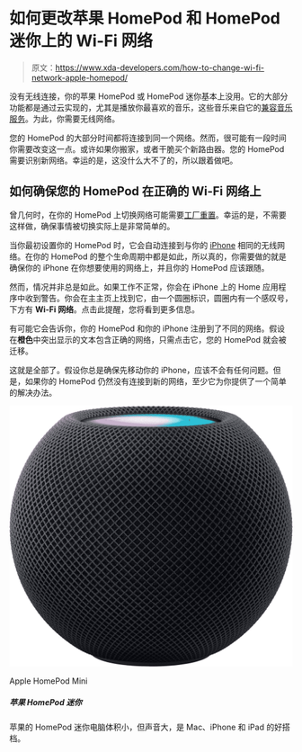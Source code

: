 # 如何更改苹果 HomePod 和 HomePod 迷你上的 Wi-Fi 网络

> 原文：<https://www.xda-developers.com/how-to-change-wi-fi-network-apple-homepod/>

没有无线连接，你的苹果 HomePod 或 HomePod 迷你基本上没用。它的大部分功能都是通过云实现的，尤其是播放你最喜欢的音乐，这些音乐来自它的[兼容音乐服务](https://www.xda-developers.com/apple-homepod-mini-music-services/)。为此，你需要无线网络。

您的 HomePod 的大部分时间都将连接到同一个网络。然而，很可能有一段时间你需要改变这一点。或许如果你搬家，或者干脆买个新路由器。您的 HomePod 需要识别新网络。幸运的是，这没什么大不了的，所以跟着做吧。

## 如何确保您的 HomePod 在正确的 Wi-Fi 网络上

曾几何时，在你的 HomePod 上切换网络可能需要[工厂重置](https://www.xda-developers.com/how-to-factory-reset-apple-homepod/)。幸运的是，不需要这样做，确保事情被切换实际上是非常简单的。

当你最初设置你的 HomePod 时，它会自动连接到与你的 [iPhone](https://www.xda-developers.com/best-iphone/) 相同的无线网络。在你的 HomePod 的整个生命周期中都是如此，所以真的，你需要做的就是确保你的 iPhone 在你想要使用的网络上，并且你的 HomePod 应该跟随。

然而，情况并非总是如此。如果工作不正常，你会在 iPhone 上的 Home 应用程序中收到警告。你会在主主页上找到它，由一个圆圈标识，圆圈内有一个感叹号，下方有 **Wi-Fi 网络**。点击此提醒，您将看到更多信息。

有可能它会告诉你，你的 HomePod 和你的 iPhone 注册到了不同的网络。假设在**橙色**中突出显示的文本包含正确的网络，只需点击它，您的 HomePod 就会被迁移。

这就是全部了。假设你总是确保先移动你的 iPhone，应该不会有任何问题。但是，如果你的 HomePod 仍然没有连接到新的网络，至少它为你提供了一个简单的解决办法。

 <picture>![The Apple HomePod Mini is an affordable, Siri-enabled speaker that offers plenty of neat smart features. It caters to a very particular group of users, though.](img/6e84a060f66458180fd1d53ddd068a49.png)</picture> 

Apple HomePod Mini

##### 苹果 HomePod 迷你

苹果的 HomePod 迷你电脑体积小，但声音大，是 Mac、iPhone 和 iPad 的好搭档。